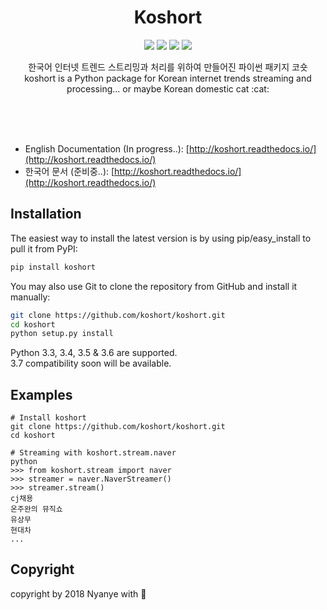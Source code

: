 <br><br>

<h1 align="center">Koshort</h1>

<p align="center">
  <a href="/LICENSE"><img src="https://img.shields.io/badge/License-GPL%20v3-blue.svg"/></a>
  <a href="https://travis-ci.org/koshort/koshort"><img src="https://travis-ci.org/koshort/koshort.svg?branch=master"/></a>
  <a href="https://koshort.readthedocs.io/"><img src="https://readthedocs.org/projects/koshort/badge/?version=latest" /></a>
  <a href="https://pypi.org/project/koshort/"><img src="https://badge.fury.io/py/koshort.svg" /></a>
</p>

<p align="center">
    한국어 인터넷 트렌드 스트리밍과 처리를 위하여 만들어진 파이썬 패키지 코숏<br>
    koshort is a Python package for Korean internet trends streaming and processing... or maybe Korean domestic cat :cat:
</p>

<br><br><br>

* English Documentation (In progress..): [http://koshort.readthedocs.io/](http://koshort.readthedocs.io/)
* 한국어 문서 (준비중..): [http://koshort.readthedocs.io/](http://koshort.readthedocs.io/)

## Installation
The easiest way to install the latest version is by using pip/easy_install to pull it from PyPI:

```bash
pip install koshort
```

You may also use Git to clone the repository from GitHub and install it manually:

```bash
git clone https://github.com/koshort/koshort.git
cd koshort
python setup.py install
```

Python 3.3, 3.4, 3.5 & 3.6 are supported.  
3.7 compatibility soon will be available.

## Examples
```shell
# Install koshort
git clone https://github.com/koshort/koshort.git
cd koshort

# Streaming with koshort.stream.naver
python
>>> from koshort.stream import naver
>>> streamer = naver.NaverStreamer()
>>> streamer.stream()
cj채용
온주완의 뮤직쇼
유상무
현대차
...
```

## Copyright
copyright by 2018 Nyanye with :purple_heart:
